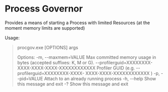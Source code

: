 ﻿Process Governor
================

Provides a means of starting a Process with limited Resources (at the moment memory limits are supported)

Usage:

> procgov.exe [OPTIONS] args
>
> Options:
>  -m, --maxmem=VALUE         Max committed memory usage in bytes (accepted
>                               suffixes: K, M or G).
>      --profilerguid=XXXXXXXX-XXXX-XXXX-XXXX-XXXXXXXXXXXX
>                             Profiler GUID (e.g. --profilerguid=XXXXXXXX-XXXX-
>                               XXXX-XXXX-XXXXXXXXXXXX )
>  -p, --pid=VALUE            Attach to an already running process
>  -h, --help                 Show this message and exit
>  -?                         Show this message and exit